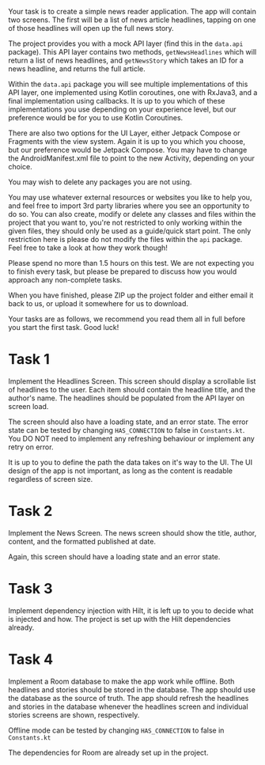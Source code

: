 Your task is to create a simple news reader application. The app will contain two screens. The first
will be a list of news article headlines, tapping on one of those headlines will open up the full
news story.

The project provides you with a mock API layer (find this in the `data.api` package). This API layer
contains two methods, `getNewsHeadlines` which will return a list of news headlines,
and `getNewsStory` which takes an ID for a news headline, and returns the full article.

Within the `data.api` package you will see multiple implementations of this API layer, one
implemented using Kotlin coroutines, one with RxJava3, and a final implementation using callbacks.
It is up to you which of these implementations you use depending on your experience level, but our
preference would be for you to use Kotlin Coroutines.

There are also two options for the UI Layer, either Jetpack Compose or Fragments with the view
system. Again it is up to you which you choose, but our preference would be Jetpack Compose. You may
have to change the AndroidManifest.xml file to point to the new Activity, depending on your choice.

You may wish to delete any packages you are not using.

You may use whatever external resources or websites you like to help you, and feel free to import
3rd party libraries where you see an opportunity to do so. You can also create, modify or delete any
classes and files within the project that you want to, you're not restricted to only working within
the given files, they should only be used as a guide/quick start point. The only restriction here is
please do not modify the files within the `api` package. Feel free to take a look at how they work
though!

Please spend no more than 1.5 hours on this test. We are not expecting you to finish every task, but
please be prepared to discuss how you would approach any non-complete tasks.

When you have finished, please ZIP up the project folder and either email it back to us, or upload
it somewhere for us to download.

Your tasks are as follows, we recommend you read them all in full before you start the first task.
Good luck!

# Task 1

Implement the Headlines Screen. This screen should display a scrollable list of headlines to the
user. Each item should contain the headline title, and the author's name. The headlines should be
populated from the API layer on screen load.

The screen should also have a loading state, and an error state. The error state can be tested by
changing `HAS_CONNECTION` to false in `Constants.kt`. You DO NOT need to implement any refreshing
behaviour or implement any retry on error.

It is up to you to define the path the data takes on it's way to the UI. The UI design of the app is
not important, as long as the content is readable regardless of screen size.

# Task 2

Implement the News Screen. The news screen should show the title, author, content, and the formatted
published at date.

Again, this screen should have a loading state and an error state.

# Task 3

Implement dependency injection with Hilt, it is left up to you to decide what is injected and how.
The project is set up with the Hilt dependencies already.

# Task 4

Implement a Room database to make the app work while offline. Both headlines and stories should be
stored in the database. The app should use the database as the source of truth. The app should
refresh the headlines and stories in the database whenever the headlines screen and individual
stories screens are shown, respectively.

Offline mode can be tested by changing `HAS_CONNECTION` to false in `Constants.kt`

The dependencies for Room are already set up in the project.
